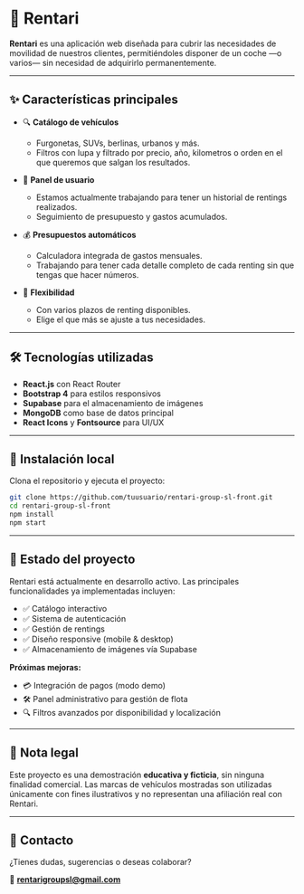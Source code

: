 # 🚗 Rentari

**Rentari** es una aplicación web diseñada para cubrir las necesidades de movilidad de nuestros clientes, permitiéndoles disponer de un coche —o varios— sin necesidad de adquirirlo permanentemente.

---

## ✨ Características principales

- 🔍 **Catálogo de vehículos**
  - Furgonetas, SUVs, berlinas, urbanos y más.
  - Filtros con lupa y filtrado por precio, año, kilometros o orden en el que queremos que salgan los resultados.

- 👤 **Panel de usuario**
  - Estamos actualmente trabajando para tener un historial de rentings realizados.
  - Seguimiento de presupuesto y gastos acumulados.

- 💰 **Presupuestos automáticos**
  - Calculadora integrada de gastos mensuales.
  - Trabajando para tener cada detalle completo de cada renting sin que tengas que hacer números.

- 🔁 **Flexibilidad**
  - Con varios plazos de renting disponibles.
  - Elige el que más se ajuste a tus necesidades.

---

## 🛠️ Tecnologías utilizadas

- **React.js** con React Router
- **Bootstrap 4** para estilos responsivos
- **Supabase** para el almacenamiento de imágenes
- **MongoDB** como base de datos principal
- **React Icons** y **Fontsource** para UI/UX

---

## 🚀 Instalación local

Clona el repositorio y ejecuta el proyecto:

```bash
git clone https://github.com/tuusuario/rentari-group-sl-front.git
cd rentari-group-sl-front
npm install
npm start
```

---

## 🧪 Estado del proyecto

Rentari está actualmente en desarrollo activo. Las principales funcionalidades ya implementadas incluyen:

- ✅ Catálogo interactivo
- ✅ Sistema de autenticación
- ✅ Gestión de rentings
- ✅ Diseño responsive (mobile & desktop)
- ✅ Almacenamiento de imágenes vía Supabase

**Próximas mejoras:**

- 💳 Integración de pagos (modo demo)
- 🛠️ Panel administrativo para gestión de flota
- 🔍 Filtros avanzados por disponibilidad y localización

---

## 📄 Nota legal

Este proyecto es una demostración **educativa y ficticia**, sin ninguna finalidad comercial.
Las marcas de vehículos mostradas son utilizadas únicamente con fines ilustrativos y no representan una afiliación real con Rentari.

---

## 📩 Contacto

¿Tienes dudas, sugerencias o deseas colaborar?

📧 **rentarigroupsl@gmail.com**
